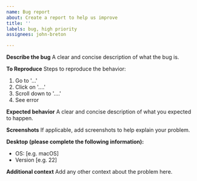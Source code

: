 ```yaml
---
name: Bug report
about: Create a report to help us improve
title: ''
labels: bug, high priority
assignees: john-breton

---
```


**Describe the bug**
A clear and concise description of what the bug is.

**To Reproduce**
Steps to reproduce the behavior:
1. Go to '...'
2. Click on '....'
3. Scroll down to '....'
4. See error

**Expected behavior**
A clear and concise description of what you expected to happen.

**Screenshots**
If applicable, add screenshots to help explain your problem.

**Desktop (please complete the following information):**
 - OS: [e.g. macOS]
 - Version [e.g. 22]

**Additional context**
Add any other context about the problem here.
